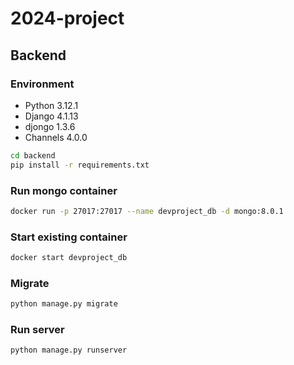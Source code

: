 # 2024-project
## Backend
### Environment
- Python 3.12.1
- Django 4.1.13
- djongo 1.3.6
- Channels 4.0.0

```bash
cd backend
pip install -r requirements.txt
```

### Run mongo container

```bash
docker run -p 27017:27017 --name devproject_db -d mongo:8.0.1
```

### Start existing container

```bash
docker start devproject_db
```

### Migrate

```bash
python manage.py migrate
```

### Run server

```bash
python manage.py runserver
```